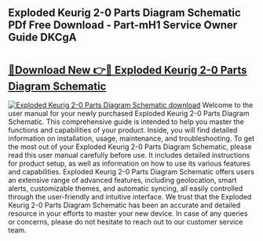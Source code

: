 ## Exploded Keurig 2-0 Parts Diagram Schematic PDf Free Download - Part-mH1 Service Owner Guide DKCgA

# <h2><a href="http://dfsy28.blite.top/?on=Exploded+Keurig+2-0+Parts+Diagram+Schematic">🔗Download New 👉🔴 Exploded Keurig 2-0 Parts Diagram Schematic</a></h2>

[![Exploded Keurig 2-0 Parts Diagram Schematic download](https://i.imgur.com/lujVjoI.png)](http://dfsy28.blite.top/?on=Exploded+Keurig+2-0+Parts+Diagram+Schematic)
Welcome to the user manual for your newly purchased Exploded Keurig 2-0 Parts Diagram Schematic. This comprehensive guide is intended to help you master the functions and capabilities of your product. Inside, you will find detailed information on installation, usage, maintenance, and troubleshooting. To get the most out of your Exploded Keurig 2-0 Parts Diagram Schematic, please read this user manual carefully before use. It includes detailed instructions for product setup, as well as information on how to use its various features and capabilities. Exploded Keurig 2-0 Parts Diagram Schematic offers users an extensive range of advanced features, including geolocation, smart alerts, customizable themes, and automatic syncing, all easily controlled through the user-friendly and intuitive interface. We trust that the Exploded Keurig 2-0 Parts Diagram Schematic has been an accurate and detailed resource in your efforts to master your new device. In case of any queries or concerns, please do not hesitate to reach out to our customer service team.

